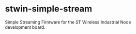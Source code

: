 # stwin-simple-stream
Simple Streaming Firmware for the ST Wireless Industrial Node development board. 
